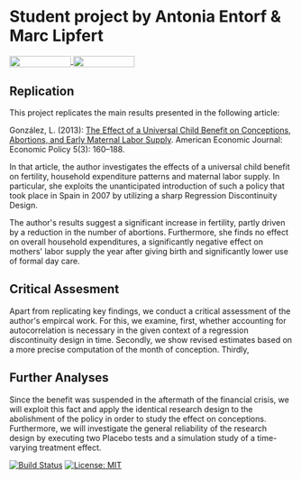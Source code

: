 # Student project by Antonia Entorf & Marc Lipfert

</a> 
<a href="https://mybinder.org/v2/gh/HumanCapitalAnalysis/student-project-antonia-marc/master?filepath=student_project_Antonia_Marc.ipynb" 
     target="_parent">
     <img align="center" 
        src="https://mybinder.org/badge_logo.svg" 
        width="109" height="20">
</a>
</a>
<a href="https://nbviewer.jupyter.org/github/HumanCapitalAnalysis/student-project-antonia-marc/blob/master/student_project_Antonia_Marc.ipynb"
   target="_parent">
   <img align="center" 
  src="https://raw.githubusercontent.com/jupyter/design/master/logos/Badges/nbviewer_badge.png" 
      width="109" height="20">
</a>

## Replication
This project replicates the main results presented in the following article:   

González, L. (2013): [The Effect of a Universal Child Benefit on Conceptions, Abortions, and Early Maternal Labor Supply](https://www.aeaweb.org/articles?id=10.1257/pol.5.3.160). American Economic Journal: Economic Policy 5(3): 160–188.

In that article, the author investigates the effects of a universal child benefit on fertility, household expenditure patterns and maternal labor supply. In particular, she exploits the unanticipated introduction of such a policy that took place in Spain in 2007 by utilizing a sharp Regression Discontinuity Design.

The author's results suggest a significant increase in fertility, partly driven by a reduction in the number of abortions. Furthermore, she finds no effect on overall household expenditures, a significantly negative effect on mothers' labor supply the year after giving birth and significantly lower use of formal day care.

## Critical Assesment
Apart from replicating key findings, we conduct a critical assessment of the author's empircal work. For this, we examine, first, whether accounting for autocorrelation is necessary in the given context of a regression discontinuity design in time. Secondly, we show revised estimates based on a more precise computation of the month of conception. Thirdly,

## Further Analyses
Since the benefit was suspended in the aftermath of the financial crisis, we will exploit this fact and apply the identical research design to the abolishment of the policy in order to study the effect on conceptions. Furthermore, we will investigate the general reliability of the research design by executing two Placebo tests and a simulation study of a time-varying treatment effect.


[//]: <> (Comment: Badges for Travis CI, MIT License and Black Code Style)

[![Build Status](https://travis-ci.org/HumanCapitalAnalysis/student-project-antonia-marc.svg?branch=master)](https://travis-ci.org/HumanCapitalAnalysis/student-project-antonia-marc) [![License: MIT](https://img.shields.io/badge/License-MIT-blue.svg)](HumanCapitalAnalysis/student-project-antonia-marc/blob/master/LICENSE)
